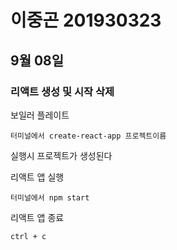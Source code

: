 # 이중곤 201930323

## 9월 08일 

### 리액트 생성 및 시작 삭제
보일러 플레이트  
```
터미널에서 create-react-app 프로젝트이름 
```
실행시 프로젝트가 생성된다

리액트 앱 실행
```
터미널에서 npm start
```
리액트 앱 종료
```
ctrl + c
```

